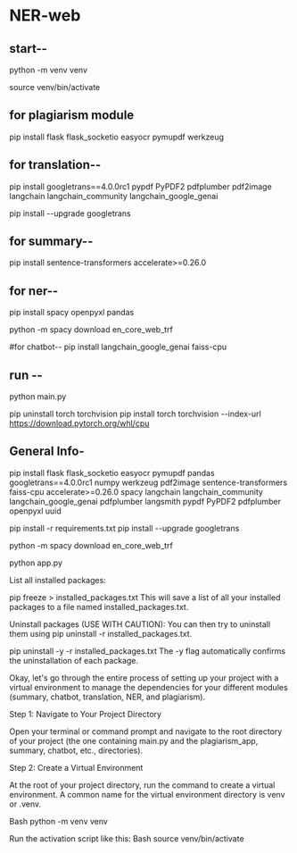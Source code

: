 # NER-web

## start--
python -m venv venv 

source venv/bin/activate

## for plagiarism module
pip install flask flask_socketio easyocr  pymupdf werkzeug

## for translation--
pip install googletrans==4.0.0rc1 pypdf PyPDF2 pdfplumber  pdf2image langchain langchain_community langchain_google_genai

pip install --upgrade googletrans

## for summary--
pip install sentence-transformers accelerate>=0.26.0 

## for ner--
pip install spacy openpyxl pandas

python -m spacy download en_core_web_trf

#for chatbot--
pip install langchain_google_genai faiss-cpu

## run --
python main.py


pip uninstall torch torchvision 
pip install torch torchvision --index-url https://download.pytorch.org/whl/cpu

## General Info-

pip install flask flask_socketio easyocr pymupdf pandas googletrans==4.0.0rc1 numpy werkzeug pdf2image sentence-transformers faiss-cpu accelerate>=0.26.0 spacy langchain langchain_community langchain_google_genai pdfplumber langsmith pypdf PyPDF2 pdfplumber openpyxl uuid 


pip install -r requirements.txt
pip install --upgrade googletrans

python -m spacy download en_core_web_trf


python app.py


List all installed packages:

pip freeze > installed_packages.txt
This will save a list of all your installed packages to a file named installed_packages.txt.

Uninstall packages (USE WITH CAUTION):
You can then try to uninstall them using pip uninstall -r installed_packages.txt.

pip uninstall -y -r installed_packages.txt
The -y flag automatically confirms the uninstallation of each package.




Okay, let's go through the entire process of setting up your project with a virtual environment to manage the dependencies for your different modules (summary, chatbot, translation, NER, and plagiarism).

Step 1: Navigate to Your Project Directory

Open your terminal or command prompt and navigate to the root directory of your project (the one containing main.py and the plagiarism_app, summary, chatbot, etc., directories).   

Step 2: Create a Virtual Environment

At the root of your project directory, run the command to create a virtual environment. A common name for the virtual environment directory is venv or .venv.

Bash
python -m venv venv 

Run the activation script like this:
Bash
source venv/bin/activate
